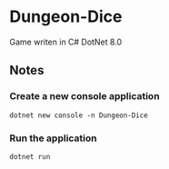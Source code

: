 # Dungeon-Dice

Game writen in C# DotNet 8.0
## Notes

### Create a new console application
`dotnet new console -n Dungeon-Dice`

### Run the application
`dotnet run`